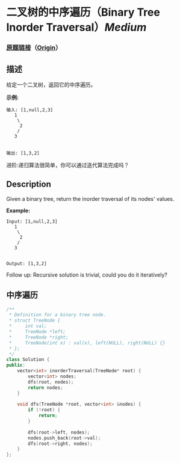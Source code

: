 # 二叉树的中序遍历（Binary Tree Inorder Traversal）*Medium*
### [原题链接](https://leetcode-cn.com/problems/binary-tree-inorder-traversal)（[Origin](https://leetcode.com/problems/binary-tree-inorder-traversal)）
## 描述
给定一个二叉树，返回它的中序遍历。

**示例:**
```
输入: [1,null,2,3]
   1
    \
     2
    /
   3


输出: [1,3,2]

```
进阶:递归算法很简单，你可以通过迭代算法完成吗？

## Description
Given a binary tree, return the inorder traversal of its nodes&#39; values.

**Example:**
```
Input: [1,null,2,3]
   1
    \
     2
    /
   3


Output: [1,3,2]

```
Follow up: Recursive solution is trivial, could you do it iteratively?


## 中序遍历
```c++
/**
 * Definition for a binary tree node.
 * struct TreeNode {
 *     int val;
 *     TreeNode *left;
 *     TreeNode *right;
 *     TreeNode(int x) : val(x), left(NULL), right(NULL) {}
 * };
 */
class Solution {
public:
    vector<int> inorderTraversal(TreeNode* root) {
        vector<int> nodes;
        dfs(root, nodes);
        return nodes;
    }
    
    void dfs(TreeNode *root, vector<int> &nodes) {
        if (!root) {
            return;
        }
        
        dfs(root->left, nodes);
        nodes.push_back(root->val);
        dfs(root->right, nodes);
    }
};
```